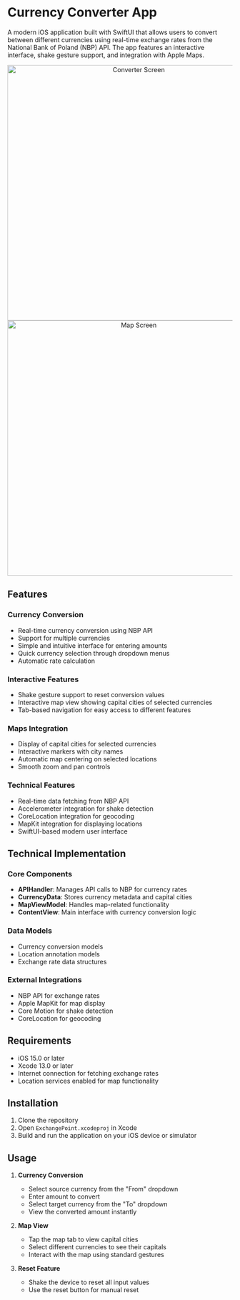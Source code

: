 # Currency Converter App

A modern iOS application built with SwiftUI that allows users to convert between different currencies using real-time exchange rates from the National Bank of Poland (NBP) API. The app features an interactive interface, shake gesture support, and integration with Apple Maps.

<div align="center">
  <img width="572" margin="10px" src="https://github.com/user-attachments/assets/8677f394-befb-4166-8a9f-8349d596bbdc" alt="Converter Screen">
</div>
<div align="center">
  <img width="572" margin="10px" src="https://github.com/user-attachments/assets/b9d98a8c-6757-4ad1-8ea2-1c4138dcda7f" alt="Map Screen">
</div>

## Features

### Currency Conversion
- Real-time currency conversion using NBP API
- Support for multiple currencies
- Simple and intuitive interface for entering amounts
- Quick currency selection through dropdown menus
- Automatic rate calculation

### Interactive Features
- Shake gesture support to reset conversion values
- Interactive map view showing capital cities of selected currencies
- Tab-based navigation for easy access to different features

### Maps Integration
- Display of capital cities for selected currencies
- Interactive markers with city names
- Automatic map centering on selected locations
- Smooth zoom and pan controls

### Technical Features
- Real-time data fetching from NBP API
- Accelerometer integration for shake detection
- CoreLocation integration for geocoding
- MapKit integration for displaying locations
- SwiftUI-based modern user interface

## Technical Implementation

### Core Components
- **APIHandler**: Manages API calls to NBP for currency rates
- **CurrencyData**: Stores currency metadata and capital cities
- **MapViewModel**: Handles map-related functionality
- **ContentView**: Main interface with currency conversion logic

### Data Models
- Currency conversion models
- Location annotation models
- Exchange rate data structures

### External Integrations
- NBP API for exchange rates
- Apple MapKit for map display
- Core Motion for shake detection
- CoreLocation for geocoding

## Requirements

- iOS 15.0 or later
- Xcode 13.0 or later
- Internet connection for fetching exchange rates
- Location services enabled for map functionality

## Installation

1. Clone the repository
2. Open `ExchangePoint.xcodeproj` in Xcode
3. Build and run the application on your iOS device or simulator

## Usage

1. **Currency Conversion**
   - Select source currency from the "From" dropdown
   - Enter amount to convert
   - Select target currency from the "To" dropdown
   - View the converted amount instantly

2. **Map View**
   - Tap the map tab to view capital cities
   - Select different currencies to see their capitals
   - Interact with the map using standard gestures

3. **Reset Feature**
   - Shake the device to reset all input values
   - Use the reset button for manual reset